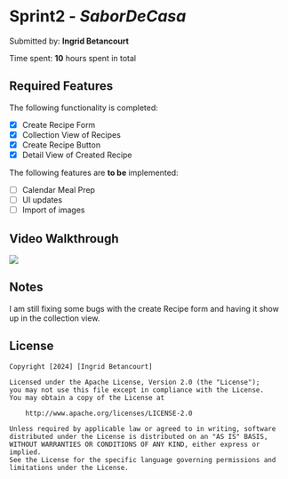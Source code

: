 # Sprint2 - *SaborDeCasa*

Submitted by: **Ingrid Betancourt**

Time spent: **10** hours spent in total

## Required Features

The following functionality is completed:

- [X] Create Recipe Form
- [X] Collection View of Recipes 
- [X] Create Recipe Button
- [X] Detail View of Created Recipe

The following features are **to be** implemented:

- [ ] Calendar Meal Prep 
- [ ] UI updates
- [ ] Import of images

## Video Walkthrough

<div>
    <a href="https://www.loom.com/share/3166cf9e6a084750a0db8b8f5e0266e5">
      <img style="max-width:300px;" src="https://cdn.loom.com/sessions/thumbnails/3166cf9e6a084750a0db8b8f5e0266e5-with-play.gif">
    </a>
  </div>

## Notes

I am still fixing some bugs with the create Recipe form and having it show up in the collection view.

## License

    Copyright [2024] [Ingrid Betancourt]

    Licensed under the Apache License, Version 2.0 (the "License");
    you may not use this file except in compliance with the License.
    You may obtain a copy of the License at

        http://www.apache.org/licenses/LICENSE-2.0

    Unless required by applicable law or agreed to in writing, software
    distributed under the License is distributed on an "AS IS" BASIS,
    WITHOUT WARRANTIES OR CONDITIONS OF ANY KIND, either express or implied.
    See the License for the specific language governing permissions and
    limitations under the License.
